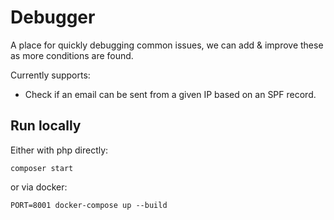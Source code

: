 
# Debugger

A place for quickly debugging common issues, we can add & improve these as more conditions are found. 

Currently supports:

- Check if an email can be sent from a given IP based on an SPF record.


## Run locally

Either with php directly:

`composer start`

or via docker:

`PORT=8001 docker-compose up --build`

